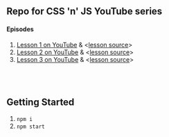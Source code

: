 ## Repo for CSS 'n' JS YouTube series

#### Episodes
1. [Lesson 1 on YouTube](https://www.youtube.com/watch?v=tfw0qv63ZUQ) & <[lesson source](https://github.com/argyleink/css-n-js/tree/lesson-1)>
1. [Lesson 2 on YouTube](https://youtu.be/K8e8-Mu9GmU) & <[lesson source](https://github.com/argyleink/css-n-js/tree/lesson-2)>
1. [Lesson 3 on YouTube](https://youtu.be/3mFJXLFDC6M) & <[lesson source](https://github.com/argyleink/css-n-js/tree/lesson-3)>

<br><br>

## Getting Started
1. `npm i`
1. `npm start`
